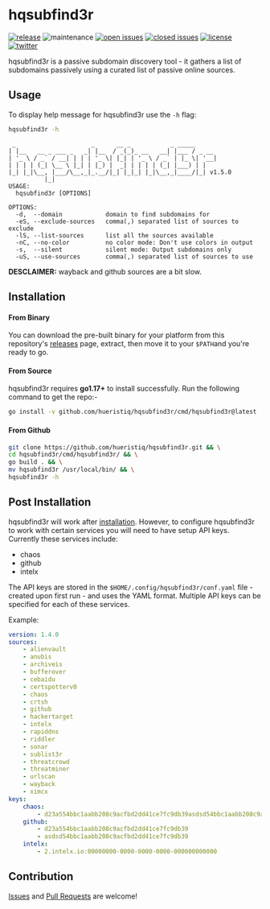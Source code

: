 # hqsubfind3r

[![release](https://img.shields.io/github/release/hueristiq/hqsubfind3r?style=flat&color=0040ff)](https://github.com/hueristiq/hqsubfind3r/releases) ![maintenance](https://img.shields.io/badge/maintained%3F-yes-0040ff.svg) [![open issues](https://img.shields.io/github/issues-raw/hueristiq/hqsubfind3r.svg?style=flat&color=0040ff)](https://github.com/hueristiq/hqsubfind3r/issues?q=is:issue+is:open) [![closed issues](https://img.shields.io/github/issues-closed-raw/hueristiq/hqsubfind3r.svg?style=flat&color=0040ff)](https://github.com/hueristiq/hqsubfind3r/issues?q=is:issue+is:closed) [![license](https://img.shields.io/badge/license-MIT-gray.svg?colorB=0040FF)](https://github.com/hueristiq/hqsubfind3r/blob/master/LICENSE) [![twitter](https://img.shields.io/badge/twitter-@itshueristiq-0040ff.svg)](https://twitter.com/itshueristiq)

hqsubfind3r is a passive subdomain discovery tool - it gathers a list of subdomains passively using a curated list of passive online sources.

## Usage

To display help message for hqsubfind3r use the `-h` flag:

```bash
hqsubfind3r -h
```

```text
 _                     _      __ _           _ _____      
| |__   __ _ ___ _   _| |__  / _(_)_ __   __| |___ / _ __ 
| '_ \ / _` / __| | | | '_ \| |_| | '_ \ / _` | |_ \| '__|
| | | | (_| \__ \ |_| | |_) |  _| | | | | (_| |___) | |   
|_| |_|\__, |___/\__,_|_.__/|_| |_|_| |_|\__,_|____/|_| v1.5.0
          |_|
USAGE:
  hqsubfind3r [OPTIONS]

OPTIONS:
  -d,  --domain            domain to find subdomains for
  -eS, --exclude-sources   comma(,) separated list of sources to exclude
  -lS, --list-sources      list all the sources available
  -nC, --no-color          no color mode: Don't use colors in output
  -s,  --silent            silent mode: Output subdomains only
  -uS, --use-sources       comma(,) separated list of sources to use
```

**DESCLAIMER:** wayback and github sources are a bit slow.

## Installation

#### From Binary

You can download the pre-built binary for your platform from this repository's [releases](https://github.com/hueristiq/hqsubfind3r/releases/) page, extract, then move it to your `$PATH`and you're ready to go.

#### From Source

hqsubfind3r requires **go1.17+** to install successfully. Run the following command to get the repo:-

```bash
go install -v github.com/hueristiq/hqsubfind3r/cmd/hqsubfind3r@latest
```

#### From Github

```bash
git clone https://github.com/hueristiq/hqsubfind3r.git && \
cd hqsubfind3r/cmd/hqsubfind3r/ && \
go build . && \
mv hqsubfind3r /usr/local/bin/ && \
hqsubfind3r -h
```

## Post Installation

hqsubfind3r will work after [installation](#installation). However, to configure hqsubfind3r to work with certain services you will need to have setup API keys. Currently these services include:

* chaos
* github
* intelx

The API keys are stored in the `$HOME/.config/hqsubfind3r/conf.yaml` file - created upon first run - and uses the YAML format. Multiple API keys can be specified for each of these services.

Example:

```yaml
version: 1.4.0
sources:
    - alienvault
    - anubis
    - archiveis
    - bufferover
    - cebaidu
    - certspotterv0
    - chaos
    - crtsh
    - github
    - hackertarget
    - intelx
    - rapiddns
    - riddler
    - sonar
    - sublist3r
    - threatcrowd
    - threatminer
    - urlscan
    - wayback
    - ximcx
keys:
    chaos:
        - d23a554bbc1aabb208c9acfbd2dd41ce7fc9db39asdsd54bbc1aabb208c9acfb
    github:
        - d23a554bbc1aabb208c9acfbd2dd41ce7fc9db39
        - asdsd54bbc1aabb208c9acfbd2dd41ce7fc9db39
    intelx:
        - 2.intelx.io:00000000-0000-0000-0000-000000000000
```
## Contribution

[Issues](https://github.com/hueristiq/hqsubfind3r/issues) and [Pull Requests](https://github.com/hueristiq/hqsubfind3r/pulls) are welcome! 